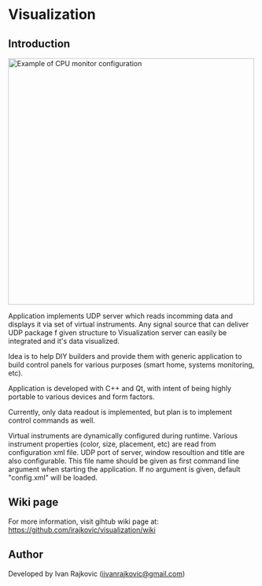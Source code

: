 # Visualization

## Introduction

<img src="https://raw.githubusercontent.com/wiki/irajkovic/visualization/images/cpu_monitor.png" width="500" alt="Example of CPU monitor configuration">

Application implements UDP server which reads incomming data and displays it
via set of virtual instruments. Any signal source that can deliver UDP package 
f given structure to Visualization server can easily be integrated and it's 
data visualized.

Idea is to help DIY builders and provide them with generic application to build 
control panels for various purposes (smart home, systems monitoring, etc). 

Application is developed with C++ and Qt, with intent of being highly portable
to various devices and form factors.

Currently, only data readout is implemented, but plan is to implement control 
commands as well. 

Virtual instruments are dynamically configured during runtime. Various instrument 
properties (color, size, placement, etc) are read from configuration xml file. 
UDP port of server, window resoultion and title are also configurable.
This file name should be given as first command line argument when starting the 
application. If no argument is given, default "config.xml" will be loaded.

## Wiki page

For more information, visit gihtub wiki page at:
https://github.com/irajkovic/visualization/wiki

## Author
Developed by Ivan Rajkovic (iivanrajkovic@gmail.com)







